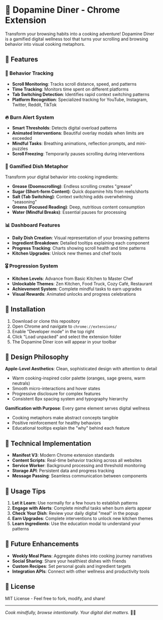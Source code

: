 # 🍳 Dopamine Diner - Chrome Extension

Transform your browsing habits into a cooking adventure! Dopamine Diner is a gamified digital wellness tool that turns your scrolling and browsing behavior into visual cooking metaphors.

## 🎯 Features

### 🧭 Behavior Tracking
- **Scroll Monitoring**: Tracks scroll distance, speed, and patterns
- **Time Tracking**: Monitors time spent on different platforms  
- **Tab Switching Detection**: Identifies rapid context switching patterns
- **Platform Recognition**: Specialized tracking for YouTube, Instagram, Twitter, Reddit, TikTok

### 🔥 Burn Alert System
- **Smart Thresholds**: Detects digital overload patterns
- **Animated Interventions**: Beautiful overlay modals when limits are exceeded
- **Mindful Tasks**: Breathing animations, reflection prompts, and mini-puzzles
- **Scroll Freezing**: Temporarily pauses scrolling during interventions

### 🍲 Gamified Dish Metaphor
Transform your digital behavior into cooking ingredients:
- **Grease (Doomscrolling)**: Endless scrolling creates "grease" 
- **Sugar (Short-form Content)**: Quick dopamine hits from reels/shorts
- **Salt (Tab Switching)**: Context switching adds overwhelming "seasoning"
- **Greens (Focused Reading)**: Deep, nutritious content consumption
- **Water (Mindful Breaks)**: Essential pauses for processing

### 📊 Dashboard Features
- **Daily Dish Creation**: Visual representation of your browsing patterns
- **Ingredient Breakdown**: Detailed tooltips explaining each component
- **Progress Tracking**: Charts showing scroll health and time patterns
- **Kitchen Upgrades**: Unlock new themes and chef tools

### 🎖️ Progression System
- **Kitchen Levels**: Advance from Basic Kitchen to Master Chef
- **Unlockable Themes**: Zen Kitchen, Food Truck, Cozy Café, Restaurant
- **Achievement System**: Complete mindful tasks to earn upgrades
- **Visual Rewards**: Animated unlocks and progress celebrations

## 🚀 Installation

1. Download or clone this repository
2. Open Chrome and navigate to `chrome://extensions/`
3. Enable "Developer mode" in the top right
4. Click "Load unpacked" and select the extension folder
5. The Dopamine Diner icon will appear in your toolbar

## 🎨 Design Philosophy

**Apple-Level Aesthetics**: Clean, sophisticated design with attention to detail
- Warm cooking-inspired color palette (oranges, sage greens, warm neutrals)
- Smooth micro-interactions and hover states
- Progressive disclosure for complex features
- Consistent 8px spacing system and typography hierarchy

**Gamification with Purpose**: Every game element serves digital wellness
- Cooking metaphors make abstract concepts tangible
- Positive reinforcement for healthy behaviors
- Educational tooltips explain the "why" behind each feature

## 🔧 Technical Implementation

- **Manifest V3**: Modern Chrome extension standards
- **Content Scripts**: Real-time behavior tracking across all websites  
- **Service Worker**: Background processing and threshold monitoring
- **Storage API**: Persistent data and progress tracking
- **Message Passing**: Seamless communication between components

## 🎯 Usage Tips

1. **Let it Learn**: Use normally for a few hours to establish patterns
2. **Engage with Alerts**: Complete mindful tasks when burn alerts appear
3. **Check Your Dish**: Review your daily digital "meal" in the popup
4. **Earn Upgrades**: Complete interventions to unlock new kitchen themes
5. **Learn Ingredients**: Use the education modal to understand your patterns

## 🔮 Future Enhancements

- **Weekly Meal Plans**: Aggregate dishes into cooking journey narratives
- **Social Sharing**: Share your healthiest dishes with friends
- **Custom Recipes**: Set personal goals and ingredient targets
- **Integration APIs**: Connect with other wellness and productivity tools

## 📄 License

MIT License - Feel free to fork, modify, and share!

---

*Cook mindfully, browse intentionally. Your digital diet matters.* 🧑‍🍳